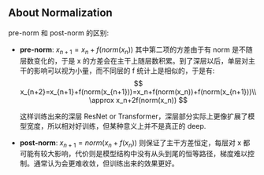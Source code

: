 ## About Normalization

 pre-norm 和 post-norm 的区别:

- **pre-norm**: $x_{n+1}=x_n+f(norm(x_n))$ 其中第二项的方差由于有 norm 是不随层数变化的，于是 x 的方差会在主干上随层数积累。到了深层以后，单层对主干的影响可以视为小量，而不同层的 f 统计上是相似的，于是有:
    $$
    x_{n+2}=x_{n+1}+f(norm(x_{n+1}))=x_n+f(norm(x_n))+f(norm(x_{n+1}))\\
    \approx x_n+2f(norm(x_n)) 
    $$
    

    这样训练出来的深层 ResNet or Transformer，深层部分实际上更像扩展了模型宽度，所以相对好训练，但某种意义上并不是真正的 deep.

- **post-norm**: $x_{n+1}=norm(x_n+f(x_n))$  则保证了主干方差恒定，每层对 x 都可能有较大影响，代价则是模型结构中没有从头到尾的恒等路径，梯度难以控制。通常认为会更难收敛，但训练出来的效果更好。